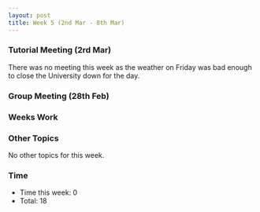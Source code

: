 ```yaml
---
layout: post
title: Week 5 (2nd Mar - 8th Mar)
---
```


### Tutorial Meeting (2rd Mar)
There was no meeting this week as the weather on Friday was bad enough to close the University down for the day.

### Group Meeting (28th Feb)

### Weeks Work

### Other Topics
No other topics for this week.

### Time
* Time this week: 0
* Total: 18
